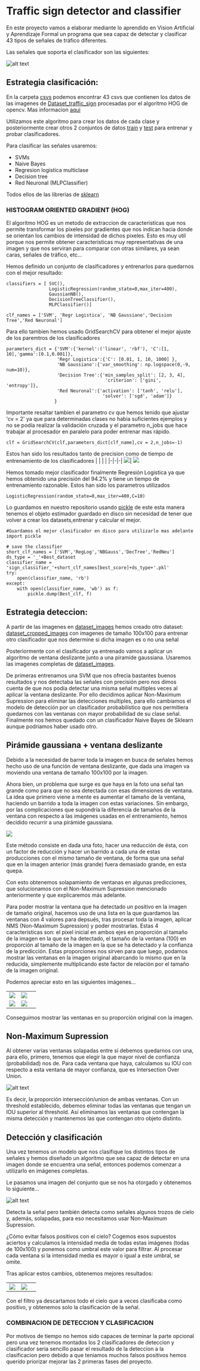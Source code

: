 # Traffic sign detector and classifier

En este proyecto vamos a elaborar mediante lo aprendido en Vision Artificial y Aprendizaje Formal un programa que sea capaz de detectar y clasificar 43 tipos de señales de tráfico diferentes.

Las señales que soporta el clasificador son las siguientes:

![alt text](resources/signs.png)

## Estrategia clasificación:

En la carpeta [csvs](csvs/) podemos encontrar 43 csvs que contienen los datos de las imagenes de [Dataset_traffic_sign](Dataset_traffic_sign/) procesadas por el algoritmo HOG de opencv. Mas informacion [aqui](https://www.learnopencv.com/histogram-of-oriented-gradients/)

Utilizamos este algoritmo para crear los datos de cada clase y posteriormente crear otros 2 conjuntos de datos [train](train_img_features.npy) y [test](test_img_features.npy) para entrenar y probar clasificadores.

Para clasificar las señales usaremos:
- SVMs
- Naive Bayes
- Regresion logistica multiclase
- Decision tree
- Red Neuronal (MLPClassifier)

Todos ellos de las librerias de [sklearn](https://scikit-learn.org/stable/)
### HISTOGRAM ORIENTED GRADIENT (HOG)

El algoritmo HOG es un metodo de extraccion de caracteristicas que nos permite transformar los pixeles por gradientes que nos indican hacia donde se orientan los cambios de intensidad de dichos pixeles. Esto es muy util porque nos permite obtener caracteristicas muy representativas de una imagen y que nos serviran para comparar con otras similares, ya sean caras, señales de tráfico, etc...

Hemos definido un conjunto de clasificadores y entrenarlos para quedarnos con el mejor resultado:
```
classifiers = [ SVC(),
                LogisticRegression(random_state=0,max_iter=400),
                GaussianNB(),
                DecisionTreeClassifier(),
                MLPClassifier()]

clf_names = ['SVM', 'Regr Logistica', 'NB Gaussiano','Decision Tree','Red Neuronal']
```
Para ello tambien hemos usado GridSearchCV para obtener el mejor ajuste de los paremtros de los clasificadores

```
parameters_dict = {'SVM':{'kernel':('linear', 'rbf'), 'C':[1, 10],'gamma':[0.1,0.001]},
                   'Regr Logistica':{'C': [0.01, 1, 10, 1000] },
                   'NB Gaussiano':{'var_smoothing': np.logspace(0,-9, num=10)},
                   'Decision Tree':{'min_samples_split': [2, 3, 4],
                                     'criterion': ['gini', 'entropy']},
                   'Red Neuronal':{'activation': ['tanh', 'relu'],
                                    'solver': ['sgd', 'adam']}
                  }
```
Importante resaltar tambien el parametro cv que hemos tenido que ajustar 'cv = 2' ya que para determinadas clases no habia suficientes ejemplos y no se podía realizar la validación cruzada y el parametro n_jobs que hace trabajar al procesador en paralelo para poder entrenar mas rápido.
```
clf = GridSearchCV(clf,parameters_dict[clf_name],cv = 2,n_jobs=-1)
```

Estos han sido los resultados tanto de precision como de tiempo de entrenamiento de los clasificadores
| | | |
|-|-|-|
![](resources/bestScore.jpg)| ![](resources/bestTime.jpg) 

Hemos tomado mejor clasificador finalmente Regresión Logistica ya que hemos obtenido una precisión del 94.2% y tiene un tiempo de entrenamiento razonable. Estos han sido los parametros utilizados
```
LogisticRegression(random_state=0,max_iter=400,C=10)
```
Lo guardamos en nuestro repositorio usando [pickle](https://docs.python.org/3/library/pickle.html) de este esta manera tenemos el objeto estimador guardado en disco sin necesidad de tener que volver a crear los datasets,entrenar y calcular el mejor.
```
#Guardamos el mejor clasificador en disco para utilizarlo mas adelante
import pickle

# save the classifier
short_clf_names = ['SVM','RegLog','NBGauss','DecTree','RedNeu']
ds_type = '_'+Best_dataset
classifier_name = 'sign_classifier_'+short_clf_names[best_score]+ds_type+'.pkl'
try:
    open(classifier_name, 'rb')
except:
    with open(classifier_name, 'wb') as f:
        pickle.dump(Best_clf, f)
```
## Estrategia deteccion:

A partir de las imagenes en [dataset_images](dataset/images) hemos creado otro dataset: [dataset_cropped_images](dataset/images) con imagenes de tamaño 100x100 para entrenar otro clasificador que nos determine si dicha imagen es o no una señal

Posteriormente con el clasificador ya entrenado vamos a aplicar un algoritmo de ventana deslizante junto a una piramide gaussiana. Usaremos las imagenes completas de [dataset_images](dataset/images). 

De primeras entrenamos una SVM que nos ofrecia bastantes buenos resultados y nos detectaba las señales con precisión pero nos dimos cuenta de que nos podía detectar una misma señal multiples veces al aplicar la ventana deslizante. Por ello decidimos aplicar Non-Maximum Supression para eliminar las detecciones multiples, para ello cambiamos el modelo de detección por un clasificador probabilístico que nos permitiera quedarnos con las ventanas con mayor probabilidad de su clase señal. Finalmente nos hemos quedado con un clasificador Naive Bayes de Sklearn aunque podriamos haber usado otro.

## Pirámide gaussiana + ventana deslizante

Debido a la necesidad de barrer toda la imagen en busca de señales hemos hecho uso de una función de ventana deslizante, que dada una imagen va moviendo una ventana de tamaño 100x100 por la imagen.

Ahora bien, un problema que surge es que haya en la foto una señal tan grande como para que no sea detectada con esas dimensiones de ventana. La idea que primero viene a mente es aumentar el tamaño de la ventana, haciendo un barrido a toda la imagen con estas variaciones. 
Sin embargo, por las complicaciones que supondría la diferencia de tamaños de la ventana con respecto a las imágenes usadas en el entrenamiento, hemos decidido recurrir a una pirámide gaussiana.

![](resources/Pyramids_Tutorial_Pyramid_Theory.png)

Este método consiste en dada una foto, hacer una reducción de ésta, con un factor de reducción y hacer un barrido a cada una de estas producciones con el mismo tamaño de ventana, de forma que una señal que en la imagen anterior (más grande) fuera demasiado grande, en esta quepa.

Con esto obtenemos solapamiento de ventanas en algunas predicciones, que solucionamos con el Non-Maximum Supression mencionado anteriormente y que explicaremos más adelante.

Para poder mostrar la ventana que ha detectado un positivo en la imagen de tamaño original, hacemos uso de una lista en la que guardamos las ventanas con 4 valores para depsués, tras procesar toda la imagen, aplicar NMS (Non-Maximum Supression) y poder mostrarlas.
Estas 4 características son: el pixel inicial en ambos ejes en proporción al tamaño de la imagen en la que se ha detectado, el tamaño de la ventana (100) en proporción al tamaño de la imagen en la que se ha detectado y la confianza de la predicción.
Estas proporciones nos sirven para que luego, podamos mostrar las ventanas en la imagen original abarcando lo mismo que en la reducida, simplemente multiplicando este factor de relación por el tamaño de la imagen original.

Podemos apreciar esto en las siguientes imágenes...

| | | |
|-|-|-|
![](resources/copiaventana1.jpg)| ![](resources/copiaventana2.jpg) 
![](resources/copiaventana3.jpg)  |  ![](resources/copiaresultadofinal.jpg)

Conseguimos mostrar las ventanas en su proporción original con la imagen.


## Non-Maximum Supression

Al obtener varias ventanas solapadas entre sí debemos quedarnos con una, para ello, primero, tenemos que elegir la que mayor nivel de confianza (probabilidad) nos de. 
Para cada ventana que haya, calculamos su IOU con respecto a esta ventana de mayor confianza, que es Intersection Over Union.

![alt text](resources/IOU.png) 

Es decir, la proporción intersección/union de ambas ventanas.
Con un threshold establecido, debemos eliminar todas las ventanas que tengan un IOU superior al threshold.
Así eliminamos las ventanas que contengan la misma detección y mantenemos las que contengan otro objeto distinto.

## Detección y clasificación 

Una vez tenemos un modelo que nos clasifique los distintos tipos de señales y hemos diseñado un algoritmo que sea capaz de detectar en una imagen donde se encuentra una señal, entonces podemos comenzar a utilizarlo en imágenes completas.

Le pasamos una imagen del conjunto que se nos ha otorgado y obtenemos lo siguiente...

![alt text](resources/fallo.png)

Detecta la señal pero también detecta como señales algunos trozos de cielo y, además, solapadas, para eso necesitamos usar Non-Maximum Supression.

¿Cómo evitar falsos positivos con el cielo? Cogemos esos supuestos aciertos y calculamos la intensidad media de todas estas imágenes (todas de 100x100) y ponemos como umbral este valor para filtrar. Al procesar cada ventana si la intensidad media es mayor o igual a este umbral, se omite.

Tras aplicar estos cambios, obtenemos mejores resultados:

| | | |
|-|-|-|
![](resources/acierto.jpg)| ![](resources/acierto2.jpg) 

Con el filtro ya descartamos todo el cielo que a veces clasificaba como positivo, y obtenemos solo la clasificación de la señal.

### COMBINACION DE DETECCION Y CLASIFICACION

Por motivos de tiempo no hemos sido capaces de terminar la parte opcional pero una vez tenemos montados los 2 clasificadores de deteccion y clasificador seria sencillo pasar el resultado de la deteccion a la clasificacion pero debido a que teniamos muchos falsos positivos hemos querido priorizar mejorar las 2 primeras fases del proyecto.